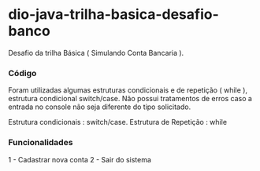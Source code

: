 # dio-java-trilha-basica-desafio-banco
Desafio da trilha Básica ( Simulando Conta Bancaria ).

### Código

Foram utilizadas algumas estruturas condicionais e de repetição ( while ), estrutura condicional switch/case. Não possui tratamentos de erros caso a entrada no console não seja diferente do tipo solicitado.

Estrutura condicionais : switch/case.
Estrutura de Repetição : while

### Funcionalidades
1 - Cadastrar nova conta
2 - Sair do sistema



